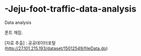 # -Jeju-foot-traffic-data-analysis
 Data analysis

폰트 깨짐.

[자료 추출] : 공공데이터포털(http://27.101.215.193/dataset/15012549/fileData.do)
